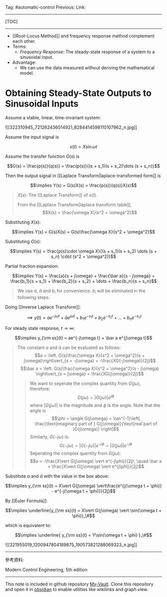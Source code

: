 Tag: #automatic-control 
Previous: 
Link: 

---

[TOC]

---

- [[Root-Locus Method]] and frequency response method complement each other.
- Terms:
	- *Frequency Response*: The steady-state response of a system to a sinusoidal input.
- Advantage:
	- We can use the data measured without deriving the mathematical model.

# Obtaining Steady-State Outputs to Sinusoidal Inputs

Assume a stable, linear, time-invariant system:

![[322310945_721262436014921_8284414598110107962_n.jpg]]

Assume the input signal is

$$x(t) = X\sin \omega t$$

Assume the transfer function $G(s)$ is

$$G(s) = \frac{p(s)}{q(s)} = 
\frac{p(s)}{(s + s_1)(s + s_2)\dots (s + s_n)}$$

Then the output signal in [[Laplace Transform|laplace-transformed form]] is

$$\implies Y(s) = G(s)X(s) = \frac{p(s)}{q(s)}X(s)$$

> $X(s)$: The [[Laplace Transform]] of $x(t)$.
> 
> From the [[Laplace Transform|laplace transform table]], 
> $$X(s) = \frac{\omega X}{s^2 + \omega^2}$$

Substituting $X(s)$:

$$\implies Y(s) = G(s)X(s) = G(s)\frac{\omega X}{s^2 + \omega^2}$$

Substituting $G(s)$:

$$\implies Y(s) = \frac{p(s)\cdot \omega X}{(s + s_1)(s + s_2) \dots (s + s_n) \cdot (s^2 + \omega^2)}$$

Partial fraction expansion:

$$\implies Y(s) = \frac{a}{s + j\omega} + \frac{\bar a}{s - j\omega} + \frac{b_1}{s + s_1} + \frac{b_2}{s + s_2} + \dots + \frac{b_n}{s + s_n}$$

> We use $a$, $\bar a$ and $b_i$ for convenience. $b_i$ will be eliminated in the following steps.

Doing [[Inverse Laplace Transform]]:

$$\implies y(t) = ae^{-j\omega t} + \bar a e^{j\omega t} + b_1 e^{-s_1 t} + b_2 e^{-s_2 t} + \dots + b_n e^{-s_n t}$$

For steady state response, $t \rightarrow \infty$:

$$\implies y_{\rm ss}(t) = ae^{-j\omega t} + \bar a e^{j\omega t}$$

> The constant $a$ and $\bar a$ can be evaluated as follows:
> $$a = \left. G(s)\frac{\omega X}{s^2 + \omega^2}(s + j\omega)\right\vert_{s = -j\omega} = -\frac{XG(-j\omega)}{2j}$$
> $$\bar a = \left. G(s)\frac{\omega X}{s^2 + \omega^2}(s - j\omega) \right\vert_{s = j\omega} = \frac{XG(j\omega)}{2j}$$
> > We want to seperate the complex quantity from $G(j\omega)$, therefore:
> > $$G(j\omega) = \vert G(j\omega) \vert e^{j\phi}$$
> > where $\vert G(j\omega) \vert$ is the magnitude and $\phi$ is the angle. Note that the angle is
> > $$\phi = \angle G(j\omega) = \tan^{-1}\left[ \frac{\text{imaginary part of } G(j\omega)}{\text{real part of }G(j\omega)} \right]$$
> > Similarly, $G(-j\omega)$ is:
> > $$G(-j\omega) = \vert G(-j\omega) \vert e^{-j\phi} = \vert G(j\omega) \vert e^{-j\phi}$$
> Seperating the complex quentity from $G(j\omega)$:
> $$a = -\frac{X\vert G(j\omega) \vert e^{-j\phi}}{2j}, \quad \bar a = \frac{X\vert G(j\omega) \vert e^{j\phi}}{2j}$$

Substitute $a$ and $\bar a$ with the value in the box above:

$$\implies y_{\rm ss}(t) = X\vert G(j\omega) \vert\frac{e^{j(\omega t + \phi)} - e^{-j(\omega t + \phi)}}{2j}$$

By [[Euler Formula]]:

$$\implies \underline{y_{\rm ss}(t) = X\vert G(j\omega) \vert \sin(\omega t + \phi)}_\#$$

which is equivalent to:

$$\implies \underline{
	y_{\rm ss}(t) = Y\sin(\omega t + \phi)
}_\#$$

![[321955019_1200947804189875_190573821288069323_n.jpg]]

---

參考資料:

Modern Control Engineering, 5th edition

---

This note is included in github repository [My-Vault](https://github.com/LittleD3092/My-Vault.git). Clone this repository and open it in [obsidian](https://obsidian.md/) to enable utilities like wikilinks and graph view.